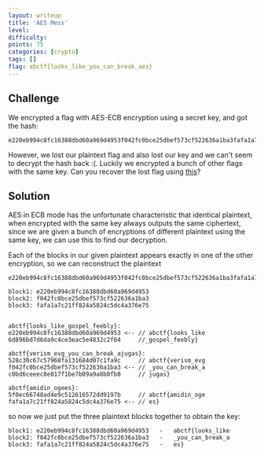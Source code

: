 ```yaml
---
layout: writeup
title: 'AES Mess'
level:
difficulty:
points: 75
categories: [crypto]
tags: []
flag: abctf{looks_like_you_can_break_aes}
---
```

## Challenge

We encrypted a flag with AES-ECB encryption using a secret key, and got
the hash:

    e220eb994c8fc16388dbd60a969d4953f042fc0bce25dbef573cf522636a1ba3fafa1a7c21ff824a5824c5dc4a376e75

However, we lost our plaintext flag and also lost our key and we can't
seem to decrypt the hash back :(.
Luckily we encrypted a bunch of other flags with the same key. Can you
recover the lost flag using [this](writeupfiles/aesmess.txt)?

## Solution

AES in ECB mode has the unfortunate characteristic that identical
plaintext, when encrypted with the same key always outputs the same
ciphertext,
since we are given a bunch of encryptions of different plaintext using
the same key, we can use this to find our decryption.

Each of the blocks in our given plaintext appears exactly in one of the
other encryption, so we can reconstruct the plaintext

    e220eb994c8fc16388dbd60a969d4953f042fc0bce25dbef573cf522636a1ba3fafa1a7c21ff824a5824c5dc4a376e75

    block1: e220eb994c8fc16388dbd60a969d4953
    block2: f042fc0bce25dbef573cf522636a1ba3
    block3: fafa1a7c21ff824a5824c5dc4a376e75


    abctf{looks_like_gospel_feebly}:
    e220eb994c8fc16388dbd60a969d4953 <-- // abctf{looks_like
    6d896bd7d6da9c4ce3eac5e4832c2f64     //_gospel_feebly}

    abctf{verism_evg_you_can_break_ajugas}:
    528c30c67c57968fa131684d07c1fa9c     // abctf{verism_evg
    f042fc0bce25dbef573cf522636a1ba3 <-- // _you_can_break_a
    c0bd6ceeec8e817f1be7b09a9a8b0fb8     // jugas}

    abctf{amidin_ogees}:
    5f0ec66748ad4e9c512616572dd9197b     // abctf{amidin_oge
    fafa1a7c21ff824a5824c5dc4a376e75 <-- // es}

so now we just put the three plaintext blocks together to obtain the
key:

    block1: e220eb994c8fc16388dbd60a969d4953   -   abctf{looks_like
    block2: f042fc0bce25dbef573cf522636a1ba3   -   _you_can_break_a
    block3: fafa1a7c21ff824a5824c5dc4a376e75   -   es}
